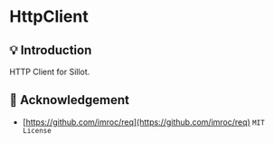 # HttpClient

## 💡 Introduction

HTTP Client for Sillot.

## 🙏 Acknowledgement

* [https://github.com/imroc/req](https://github.com/imroc/req) `MIT License`
